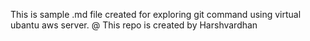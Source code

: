This is sample .md file created for exploring git command using virtual ubantu aws server.
@ This repo is created by Harshvardhan 
